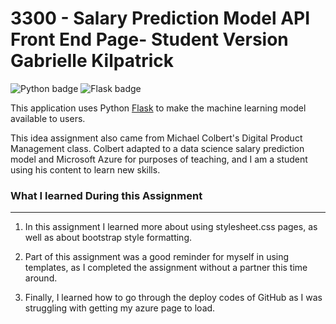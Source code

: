 # 3300 - Salary Prediction Model API Front End Page- Student Version Gabrielle Kilpatrick

![Python badge](https://img.shields.io/static/v1?message=python&logo=python&labelColor=5c5c5c&color=3776AB&logoColor=white&label=%20&style=for-the-badge) ![Flask badge](https://img.shields.io/static/v1?message=Flask&logo=Flask&labelColor=5c5c5c&color=000000&logoColor=white&label=%20&style=for-the-badge)

This application uses Python [Flask](https://flask.palletsprojects.com/en/3.0.x/) to make the machine learning model available to users.

 This idea assignment also came from Michael Colbert's Digital Product Management class. Colbert adapted to a data science salary prediction model and Microsoft Azure for purposes of teaching, and I am a student using his content to learn new skills.

### What I learned During this Assignment

---

1. In this assignment I learned more about using stylesheet.css pages, as well as about bootstrap style formatting.

2. Part of this assignment was a good reminder for myself in using templates, as I completed the assignment without a partner this time around.

3. Finally, I learned how to go through the deploy codes of GitHub as I was struggling with getting my azure page to load. 
